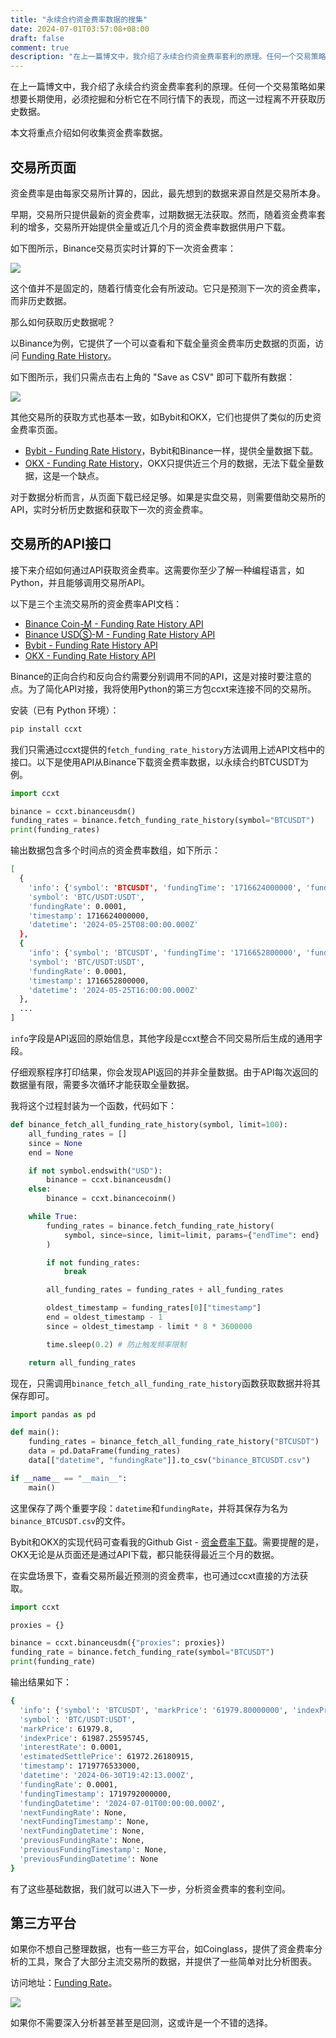 ```yaml
---
title: "永续合约资金费率数据的搜集"
date: 2024-07-01T03:57:08+08:00
draft: false
comment: true
description: "在上一篇博文中，我介绍了永续合约资金费率套利的原理。任何一个交易策略如果想要长期使用，必须挖掘和分析它在不同行情下的表现，而这一过程离不开获取历史数据。"
---
```



在上一篇博文中，我介绍了永续合约资金费率套利的原理。任何一个交易策略如果想要长期使用，必须挖掘和分析它在不同行情下的表现，而这一过程离不开获取历史数据。

本文将重点介绍如何收集资金费率数据。

## 交易所页面

资金费率是由每家交易所计算的，因此，最先想到的数据来源自然是交易所本身。

早期，交易所只提供最新的资金费率，过期数据无法获取。然而，随着资金费率套利的增多，交易所开始提供全量或近几个月的资金费率数据供用户下载。

如下图所示，Binance交易页实时计算的下一次资金费率：

![](https://cdn.jsdelivr.net/gh/poloxue/images@2024-06/2024-06-27-collect-the-funding-rate-data-02.png)

这个值并不是固定的，随着行情变化会有所波动。它只是预测下一次的资金费率，而非历史数据。

那么如何获取历史数据呢？

以Binance为例，它提供了一个可以查看和下载全量资金费率历史数据的页面，访问 [Funding Rate History](https://www.binance.com/en/futures/funding-history/perpetual/funding-fee-history)。

如下图所示，我们只需点击右上角的 "Save as CSV" 即可下载所有数据：

![](https://cdn.jsdelivr.net/gh/poloxue/images@2024-06/2024-06-27-collect-the-funding-rate-data-03-v1.png)

其他交易所的获取方式也基本一致，如Bybit和OKX，它们也提供了类似的历史资金费率页面。

- [Bybit - Funding Rate History](https://www.bybit.com/en/announcement-info/fund-rate/)，Bybit和Binance一样，提供全量数据下载。
- [OKX - Funding Rate History](https://www.okx.com/trade-market/funding/swap)，OKX只提供近三个月的数据，无法下载全量数据，这是一个缺点。

对于数据分析而言，从页面下载已经足够。如果是实盘交易，则需要借助交易所的API，实时分析历史数据和获取下一次的资金费率。

## 交易所的API接口

接下来介绍如何通过API获取资金费率。这需要你至少了解一种编程语言，如Python，并且能够调用交易所API。

以下是三个主流交易所的资金费率API文档：

- [Binance Coin-M - Funding Rate History API](https://binance-docs.github.io/apidocs/delivery/en/#get-funding-rate-history-of-perpetual-futures)
- [Binance USDⓈ-M - Funding Rate History API](https://binance-docs.github.io/apidocs/futures/en/#get-funding-rate-history)
- [Bybit - Funding Rate History API](https://bybit-exchange.github.io/docs/v5/market/history-fund-rate)
- [OKX - Funding Rate History API](https://www.okx.com/docs-v5/en/#public-data-rest-api-get-funding-rate-history)

Binance的正向合约和反向合约需要分别调用不同的API，这是对接时要注意的点。为了简化API对接，我将使用Python的第三方包ccxt来连接不同的交易所。

安装（已有 Python 环境）：

```bash
pip install ccxt
```

我们只需通过ccxt提供的`fetch_funding_rate_history`方法调用上述API文档中的接口。以下是使用API从Binance下载资金费率数据，以永续合约BTCUSDT为例。

```python
import ccxt

binance = ccxt.binanceusdm()
funding_rates = binance.fetch_funding_rate_history(symbol="BTCUSDT")
print(funding_rates)
```

输出数据包含多个时间点的资金费率数组，如下所示：

```bash
[
  {
    'info': {'symbol': 'BTCUSDT', 'fundingTime': '1716624000000', 'fundingRate': '0.00010000', 'markPrice': '68775.00000000'}, 
    'symbol': 'BTC/USDT:USDT',
    'fundingRate': 0.0001, 
    'timestamp': 1716624000000,
    'datetime': '2024-05-25T08:00:00.000Z'
  },
  {
    'info': {'symbol': 'BTCUSDT', 'fundingTime': '1716652800000', 'fundingRate': '0.00010000', 'markPrice': '68945.95530496'},
    'symbol': 'BTC/USDT:USDT',
    'fundingRate': 0.0001,
    'timestamp': 1716652800000,
    'datetime': '2024-05-25T16:00:00.000Z'
  },
  ...
]
```

`info`字段是API返回的原始信息，其他字段是ccxt整合不同交易所后生成的通用字段。

仔细观察程序打印结果，你会发现API返回的并非全量数据。由于API每次返回的数据量有限，需要多次循环才能获取全量数据。

我将这个过程封装为一个函数，代码如下：

```python
def binance_fetch_all_funding_rate_history(symbol, limit=100):
    all_funding_rates = []
    since = None
    end = None

    if not symbol.endswith("USD"):
        binance = ccxt.binanceusdm()
    else:
        binance = ccxt.binancecoinm()

    while True:
        funding_rates = binance.fetch_funding_rate_history(
            symbol, since=since, limit=limit, params={"endTime": end}
        )

        if not funding_rates:
            break

        all_funding_rates = funding_rates + all_funding_rates

        oldest_timestamp = funding_rates[0]["timestamp"]
        end = oldest_timestamp - 1
        since = oldest_timestamp - limit * 8 * 3600000

        time.sleep(0.2) # 防止触发频率限制

    return all_funding_rates
```

现在，只需调用`binance_fetch_all_funding_rate_history`函数获取数据并将其保存即可。

```python
import pandas as pd

def main():
    funding_rates = binance_fetch_all_funding_rate_history("BTCUSDT")
    data = pd.DataFrame(funding_rates)
    data[["datetime", "fundingRate"]].to_csv("binance_BTCUSDT.csv")

if __name__ == "__main__":
    main()
```

这里保存了两个重要字段：`datetime`和`fundingRate`，并将其保存为名为`binance_BTCUSDT.csv`的文件。

Bybit和OKX的实现代码可查看我的Github Gist - [资金费率下载](https://gist.github.com/poloxue/e8403ac7cf6e70d5d7ab42b0bdce4af4)。需要提醒的是，OKX无论是从页面还是通过API下载，都只能获得最近三个月的数据。

在实盘场景下，查看交易所最近预测的资金费率，也可通过ccxt直接的方法获取。

```python
import ccxt

proxies = {}

binance = ccxt.binanceusdm({"proxies": proxies})
funding_rate = binance.fetch_funding_rate(symbol="BTCUSDT")
print(funding_rate)
```

输出结果如下：

```bash
{
  'info': {'symbol': 'BTCUSDT', 'markPrice': '61979.80000000', 'indexPrice': '61987.25595745', 'estimatedSettlePrice': '61972.26180915', 'lastFundingRate': '0.00010000', 'interestRate': '0.00010000', 'nextFundingTime': '1719792000000', 'time': '1719776533000'},
  'symbol': 'BTC/USDT:USDT',
  'markPrice': 61979.8,
  'indexPrice': 61987.25595745,
  'interestRate': 0.0001,
  'estimatedSettlePrice': 61972.26180915,
  'timestamp': 1719776533000,
  'datetime': '2024-06-30T19:42:13.000Z',
  'fundingRate': 0.0001,
  'fundingTimestamp': 1719792000000,
  'fundingDatetime': '2024-07-01T00:00:00.000Z',
  'nextFundingRate': None,
  'nextFundingTimestamp': None,
  'nextFundingDatetime': None,
  'previousFundingRate': None,
  'previousFundingTimestamp': None,
  'previousFundingDatetime': None
}
```

有了这些基础数据，我们就可以进入下一步，分析资金费率的套利空间。

## 第三方平台

如果你不想自己整理数据，也有一些三方平台，如Coinglass，提供了资金费率分析的工具，聚合了大部分主流交易所的数据，并提供了一些简单对比分析图表。

访问地址：[Funding Rate](https://www.coinglass.com/FundingRate)。

![](https://cdn.jsdelivr.net/gh/poloxue/images@2024-06/2024-06-27-collect-the-funding-rate-data-04.png)

如果你不需要深入分析甚至甚至是回测，这或许是一个不错的选择。
